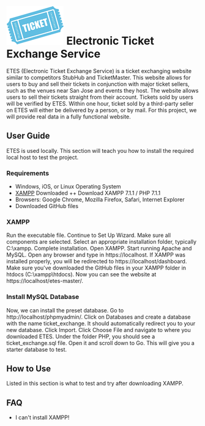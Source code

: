 # ![alt text](https://github.com/ruifengT/etes/raw/master/images/tix.png "Ticket Logo") Electronic Ticket Exchange Service
ETES (Electronic Ticket Exchange Service) is a ticket exchanging website similar to competitors StubHub and TicketMaster. This website allows for users to buy and sell their tickets in conjunction with major ticket sellers, such as the venues near San Jose and events they host. The website allows users to sell their tickets straight from their account. Tickets sold by users will be verified by ETES. Within one hour, ticket sold by a third-party seller on ETES will either be delivered by a person, or by mail.  For this project, we will provide real data in a fully functional website.

## User Guide
ETES is used locally. This section will teach you how to install the required local host to test the project.
### Requirements
- Windows, iOS, or Linux Operating System
- [XAMPP](https://www.apachefriends.org/download.html) Downloaded
++ Download XAMPP 7.1.1 / PHP 7.1.1
- Browsers: Google Chrome, Mozilla Firefox, Safari, Internet Explorer
- Downloaded GitHub files

### XAMPP
Run the executable file. Continue to Set Up Wizard. Make sure all components are selected. Select an appropriate installation folder, typically C:\xampp. Complete installation.
Open XAMPP. Start running Apache and MySQL. Open any browser and type in https://localhost. If XAMPP was installed properly, you will be redirected to https://localhost/dashboard.
Make sure you've downloaded the GitHub files in your XAMPP folder in htdocs (C:\xampp\htdocs\). Now you can see the website at https://localhost/etes-master/.

### Install MySQL Database
Now, we can install the preset database. Go to http://localhost/phpmyadmin/. Click on Databases and create a database with the name ticket_exchange. It should automatically redirect you to your new database. Click Import. Click Choose File and navigate to where you downloaded ETES. Under the folder PHP, you should see a ticket_exchange.sql file. Open it and scroll down to Go. This will give you a starter database to test.

## How to Use
Listed in this section is what to test and try after downloading XAMPP. 

## FAQ
+ I can't install XAMPP!
